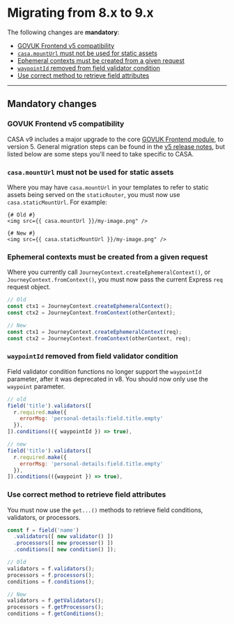 # Migrating from 8.x to 9.x

The following changes are **mandatory**:

- [GOVUK Frontend v5 compatibility](#govuk-frontend-v5-compatibility)
- [`casa.mountUrl` must not be used for static assets](#casamounturl-must-not-be-used-for-static-assets)
- [Ephemeral contexts must be created from a given request](#ephemeral-contexts-must-be-created-from-a-given-request)
- [`waypointId` removed from field validator condition](#waypointid-removed-from-field-validator-condition)
- [Use correct method to retrieve field attributes](#use-correct-method-to-retrieve-field-attributes)

--------------------------------------------------------------------------------

## Mandatory changes

### GOVUK Frontend v5 compatibility

CASA v9 includes a major upgrade to the core [GOVUK Frontend module](https://github.com/alphagov/govuk-frontend), to version 5. General migration steps can be found in the [v5 release notes](https://github.com/alphagov/govuk-frontend/releases/tag/v5.0.0), but listed below are some steps you'll need to take specific to CASA.

### `casa.mountUrl` must not be used for static assets

Where you may have `casa.mountUrl` in your templates to refer to static assets being served on the `staticRouter`, you must now use `casa.staticMountUrl`. For example:

```jinja
{# Old #}
<img src={{ casa.mountUrl }}/my-image.png" />

{# New #}
<img src={{ casa.staticMountUrl }}/my-image.png" />
```

### Ephemeral contexts must be created from a given request

Where you currently call `JourneyContext.createEphemeralContext()`, or `JourneyContext.fromContext()`, you must now pass the current Express `req` request object.

```js
// Old
const ctx1 = JourneyContext.createEphemeralContext();
const ctx2 = JourneyContext.fromContext(otherContext);

// New
const ctx1 = JourneyContext.createEphemeralContext(req);
const ctx2 = JourneyContext.fromContext(otherContext, req);
```

### `waypointId` removed from field validator condition

Field validator condition functions no longer support the `waypointId` parameter, after it was deprecated in v8. You should now only use the `waypoint` parameter.

```javascript
// old
field('title').validators([
  r.required.make({
    errorMsg: 'personal-details:field.title.empty'
  }),
]).conditions(({ waypointId }) => true),
```

```javascript
// new
field('title').validators([
  r.required.make({
    errorMsg: 'personal-details:field.title.empty'
  }),
]).conditions(({waypoint }) => true),
```

### Use correct method to retrieve field attributes

You must now use the `get...()` methods to retrieve field conditions, validators, or processors.

```js
const f = field('name')
  .validators([ new validator() ])
  .processors([ new processor() ])
  .conditions([ new condition() ]);

// Old
validators = f.validators();
processors = f.processors();
conditions = f.conditions();

// New
validators = f.getValidators();
processors = f.getProcessors();
conditions = f.getConditions();
```
